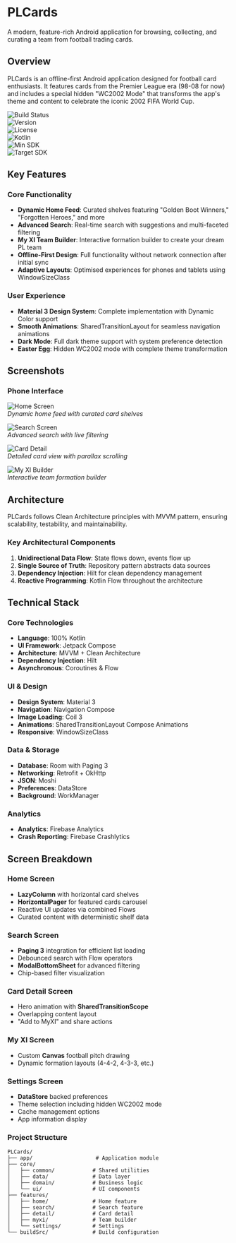 # PLCards

A modern, feature-rich Android application for browsing, collecting, and curating a team from football trading cards.

## Overview

PLCards is an offline-first Android application designed for football card enthusiasts. It features cards from the Premier League era (98-08 for now) and includes a special hidden "WC2002 Mode" that transforms the app's theme and content to celebrate the iconic 2002 FIFA World Cup.

![Build Status](https://img.shields.io/badge/build-passing-brightgreen.svg)  
![Version](https://img.shields.io/badge/version-1.0.0-blue.svg)  
![License](https://img.shields.io/badge/license-Apache%202.0-orange.svg)  
![Kotlin](https://img.shields.io/badge/Kotlin-100%25-blueviolet.svg)  
![Min SDK](https://img.shields.io/badge/minSdk-24-green.svg)  
![Target SDK](https://img.shields.io/badge/targetSdk-35-green.svg)

## Key Features

### Core Functionality

- **Dynamic Home Feed**: Curated shelves featuring "Golden Boot Winners," "Forgotten Heroes," and more
- **Advanced Search**: Real-time search with suggestions and multi-faceted filtering
- **My XI Team Builder**: Interactive formation builder to create your dream PL team
- **Offline-First Design**: Full functionality without network connection after initial sync
- **Adaptive Layouts**: Optimised experiences for phones and tablets using WindowSizeClass

### User Experience

- **Material 3 Design System**: Complete implementation with Dynamic Color support
- **Smooth Animations**: SharedTransitionLayout for seamless navigation animations
- **Dark Mode**: Full dark theme support with system preference detection
- **Easter Egg**: Hidden WC2002 mode with complete theme transformation

## Screenshots

### Phone Interface

![Home Screen](screenshots/phone_home.png)  
*Dynamic home feed with curated card shelves*

![Search Screen](screenshots/phone_search.png)  
*Advanced search with live filtering*

![Card Detail](screenshots/phone_card_detail.png)  
*Detailed card view with parallax scrolling*

![My XI Builder](screenshots/phone_my_xi.png)  
*Interactive team formation builder*


## Architecture

PLCards follows Clean Architecture principles with MVVM pattern, ensuring scalability, testability, and maintainability.

### Key Architectural Components

1. **Unidirectional Data Flow**: State flows down, events flow up
2. **Single Source of Truth**: Repository pattern abstracts data sources
3. **Dependency Injection**: Hilt for clean dependency management
4. **Reactive Programming**: Kotlin Flow throughout the architecture

## Technical Stack

### Core Technologies
- **Language**: 100% Kotlin
- **UI Framework**: Jetpack Compose
- **Architecture**: MVVM + Clean Architecture
- **Dependency Injection**: Hilt
- **Asynchronous**: Coroutines & Flow

### UI & Design
- **Design System**: Material 3
- **Navigation**: Navigation Compose
- **Image Loading**: Coil 3
- **Animations**: SharedTransitionLayout Compose Animations
- **Responsive**: WindowSizeClass

### Data & Storage
- **Database**: Room with Paging 3
- **Networking**: Retrofit + OkHttp
- **JSON**: Moshi
- **Preferences**: DataStore
- **Background**: WorkManager

### Analytics
- **Analytics**: Firebase Analytics
- **Crash Reporting**: Firebase Crashlytics

## Screen Breakdown

### Home Screen
- **LazyColumn** with horizontal card shelves
- **HorizontalPager** for featured cards carousel
- Reactive UI updates via combined Flows
- Curated content with deterministic shelf data

### Search Screen
- **Paging 3** integration for efficient list loading
- Debounced search with Flow operators
- **ModalBottomSheet** for advanced filtering
- Chip-based filter visualization

### Card Detail Screen
- Hero animation with **SharedTransitionScope**
- Overlapping content layout
- "Add to MyXI" and share actions

### My XI Screen
- Custom **Canvas** football pitch drawing
- Dynamic formation layouts (4-4-2, 4-3-3, etc.)

### Settings Screen
- **DataStore** backed preferences
- Theme selection including hidden WC2002 mode
- Cache management options
- App information display

### Project Structure
```  
PLCards/  
├── app/                    # Application module  
├── core/  
│   ├── common/            # Shared utilities  
│   ├── data/              # Data layer  
│   ├── domain/            # Business logic  
│   └── ui/                # UI components  
├── features/  
│   ├── home/              # Home feature  
│   ├── search/            # Search feature  
│   ├── detail/            # Card detail  
│   ├── myxi/              # Team builder  
│   └── settings/          # Settings  
└── buildSrc/              # Build configuration  
```
